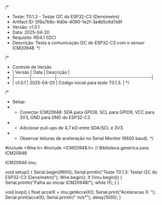 /*
 * Teste: T0.1.3 - Testar I2C do ESP32-C3 (Densímetro)
 * Artifact ID: 5f6a7b8c-9d0e-4090-1e2f-3a4b5c6d7e8f
 * Versão: v1.0.1
 * Data: 2025-04-20
 * Requisito: RD4.1 (I2C)
 * Descrição: Testa a comunicação I2C do ESP32-C3 com o sensor ICM20948.
 */

/*
 * Controle de Versão
 * | Versão | Data       | Descrição                                      |
 * |--------|------------|------------------------------------------------|
 * | v1.0.1 | 2025-04-20 | Código inicial para teste T0.1.3.              |
 */

/*
 * Setup:
 * - Conectar ICM20948: SDA para GPIO8, SCL para GPIO9, VCC para 3V3, GND para GND do ESP32-C3.
 * - Adicionar pull-ups de 4,7 kΩ entre SDA/SCL e 3V3.
 * - Observar leituras de aceleração no Serial Monitor (9600 baud).
 */

#include <Wire.h>
#include <ICM20948.h> // Biblioteca genérica para ICM20948

ICM20948 imu;

void setup() {
  Serial.begin(9600);
  Serial.println("Teste T0.1.3: Testar I2C do ESP32-C3 (Densímetro)");
  Wire.begin();
  if (!imu.begin()) {
    Serial.println("Falha ao iniciar ICM20948!");
    while (1);
  }
}

void loop() {
  float accelX = imu.getAccelX();
  Serial.print("Aceleracao X: ");
  Serial.print(accelX);
  Serial.println(" m/s²");
  delay(1000);
}